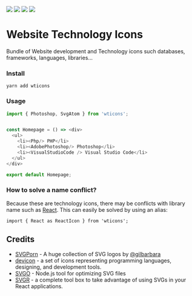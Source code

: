 [![](https://img.shields.io/npm/dm/wticons?style=for-the-badge)](https://www.npmjs.com/package/wticons)
[![](https://img.shields.io/npm/v/wticons?style=for-the-badge)](https://www.npmjs.com/package/wticons)
[![](https://img.shields.io/npm/l/wticons?style=for-the-badge)](https://github.com/OzzyCzech/wticons/blob/main/LICENSE)
[![](https://img.shields.io/github/last-commit/OzzyCzech/wticons?style=for-the-badge)](https://github.com/OzzyCzech/wticons/commit/main)

# Website Technology Icons

Bundle of Website development and Technology icons such databases, frameworks, languages, libraries…

### Install

```shell
yarn add wticons
```

### Usage

```javascript
import { Photoshop, SvgAtom } from 'wticons';


const Homepage = () => <div>
  <ul>
    <li><Php/> PHP</li>
    <li><AdobePhotoshop/> Photoshop</li>
    <li><VisualStudioCode /> Visual Studio Code</li>
  </ul>
</div>

export default Homepage;
```

### How to solve a name conflict?

Because these are technology icons, there may be conflicts with library name such as [React](https://reactjs.org/).
This can easily be solved by using an alias:

```javascriptc
import { React as ReactIcon } from 'wticons';
```

## Credits

* [SVGPorn](https://svgporn.com/) - A huge collection of SVG logos by [@gilbarbara](https://github.com/gilbarbara)
* [devicon](https://devicon.dev) - a set of icons representing programming languages, designing, and development tools. 
* [SVGO](https://github.com/svg/svgo) - Node.js tool for optimizing SVG files
* [SVGR](https://react-svgr.com) - a complete tool box to take advantage of using SVGs in your React applications.
